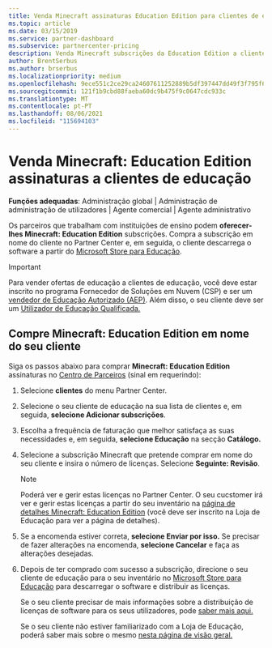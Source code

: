 ```yaml
---
title: Venda Minecraft assinaturas Education Edition para clientes de educação
ms.topic: article
ms.date: 03/15/2019
ms.service: partner-dashboard
ms.subservice: partnercenter-pricing
description: Venda Minecraft subscrições da Education Edition a clientes de educação qualificada que podem depois descarregá-las da Microsoft Education Store.
author: BrentSerbus
ms.author: brserbus
ms.localizationpriority: medium
ms.openlocfilehash: 9ece551c2ce29ca24607611252889b5df397447dd49f3f795f6ac42ed2a6b3e1
ms.sourcegitcommit: 121f1b9cbd88faeba60dc9b475f9c0647cdc933c
ms.translationtype: MT
ms.contentlocale: pt-PT
ms.lasthandoff: 08/06/2021
ms.locfileid: "115694103"
---
```

# <a name="sell-minecraft-education-edition-subscriptions-to-education-customers"></a>Venda Minecraft: Education Edition assinaturas a clientes de educação

**Funções adequadas**: Administração global | Administração de administração de utilizadores | Agente comercial | Agente administrativo

Os parceiros que trabalham com instituições de ensino podem **oferecer-lhes Minecraft: Education Edition** subscrições. Compra a subscrição em nome do cliente no Partner Center e, em seguida, o cliente descarrega o software a partir do [Microsoft Store para Educação](https://educationstore.microsoft.com). 

>[!IMPORTANT]
>Para vender ofertas de educação a clientes de educação, você deve estar inscrito no programa Fornecedor de Soluções em Nuvem (CSP) e ser um [vendedor de Educação Autorizado (AEP)](https://www.mepn.com). Além disso, o seu cliente deve ser um [Utilizador de Educação Qualificada.](https://www.microsoftvolumelicensing.com/DocumentSearch.aspx?Mode=3&DocumentTypeId=7)  

 
## <a name="buy-minecraft-education-edition-on-behalf-of-your-customer"></a>Compre **Minecraft: Education Edition** em nome do seu cliente

Siga os passos abaixo para comprar **Minecraft: Education Edition** assinaturas no [Centro de Parceiros](https://partnercenter.microsoft.com/pcv/dashboard/overview
) (sinal em requerindo):

  1.  Selecione **clientes** do menu Partner Center.
  
  2.  Selecione o seu cliente de educação na sua lista de clientes e, em seguida, **selecione Adicionar subscrições**.
  
  3.  Escolha a frequência de faturação que melhor satisfaça as suas necessidades e, em seguida, **selecione Educação** na secção **Catálogo.**

  4.  Selecione a subscrição Minecraft que pretende comprar em nome do seu cliente e insira o número de licenças. Selecione **Seguinte: Revisão**.

      >[!NOTE]
      >Poderá ver e gerir estas licenças no Partner Center. O seu cucstomer irá ver e gerir estas licenças a partir do seu inventário na [página de detalhes Minecraft: Education Edition](https://educationstore.microsoft.com/store/details/minecraft-education-edition/9nblggh4r2r6) (você deve ser inscrito na Loja de Educação para ver a página de detalhes). 

  5.  Se a encomenda estiver correta, **selecione Enviar por isso.** Se precisar de fazer alterações na encomenda, **selecione Cancelar** e faça as alterações desejadas.   

  6.  Depois de ter comprado com sucesso a subscrição, direcione o seu cliente de educação para o seu inventário no [Microsoft Store para Educação](https://educationstore.microsoft.com) para descarregar o software e distribuir as licenças.

      Se o seu cliente precisar de mais informações sobre a distribuição de licenças de software para os seus utilizadores, pode [saber mais aqui.](/education/windows/school-get-minecraft#distribute-minecraft)  
  
      Se o seu cliente não estiver familiarizado com a Loja de Educação, poderá saber mais sobre o mesmo [nesta página de visão geral.](/microsoft-store/windows-store-for-business-overview)  

